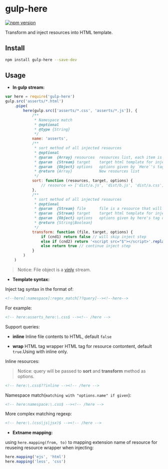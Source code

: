 gulp-here
=========
[![npm version](https://badge.fury.io/js/gulp-here.svg)](https://badge.fury.io/js/gulp-here)

Transform and inject resources into HTML template.

## Install

```bash
npm install gulp-here --save-dev
```

## Usage


* **In gulp stream:**

```js
var here = require('gulp-here')
gulp.src('asserts/*.html')
    .pipe(
        here(gulp.src(['asserts/*.css', 'asserts/*.js']), {
            /**
             * Namespace match
             * @optional
             * @type {String}
             */
            name: 'asserts',
            /**
             * sort method of all injected resources
             * @optional
             * @param  {Array} resources  resources list, each item is a vinyl stream
             * @param  {Stream} target    target html template for injecting
             * @param  {Object} options   options given by `Here`'s tag of html template.
             * @return {Array}            New resources list
             */
            sort: function (resources, target, options) {
                // resource => ['dist/a.js', 'dist/b.js', 'dist/a.css']
            },
            /**
             * sort method of all injected resources
             * @optional
             * @param  {Stream} file      file is a resource that will be injected to template file. It's a vinyl stream. 
             * @param  {Stream} target    target html template for injecting
             * @param  {Object} options   options given by here's tag of template html.
             * @return {String|Boolean}   
             */
            transform: function (file, target, options) {
                if (cnd1) return false // will skip inject step
                else if (cnd2) return '<script src="$"></script>'.replace(PREFIX, file.path) // transform to result
                else return true // continue inject step
            }
        )
    )
```
> Notice: File object is a [vinly](https://github.com/gulpjs/vinyl) stream.

* **Template syntax:**

Inject tag syntax in the format of: 

```html
<!--here[:namespace]:regex_match[??query]--><!--here-->
```
For example:
```html
<!-- here:asserts_here:\.css$ --><!-- /here -->
```

Support queries:
    
- **inline** 
    Inline file contents to HTML, default `false`

- **wrap** 
    HTML tag wrapper HTML tag for resource contontent, default `true`.Using with inline only.


Inline resources:

> Notice: query will be passed to **sort** and **transform** method as options.

```html
<!-- here:\.css$??inline --><!-- /here -->
```

Namespace match(`matching with "options.name" if given`):
```html
<!-- here:namespace:\.css$ --><!-- /here -->
```

More complex matching regexp:
```html
<!-- here:\.(css|js|jsx)$ --><!-- /here -->
```


* **Extname mapping:**

using `here.mapping(from, to)` to mapping extension name of resource for reuseing resource wrapper when injecting:
```js
here.mapping('ejs', 'html')
here.mapping('less', 'css')
```
